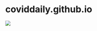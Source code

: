 ﻿# coviddaily.github.io
 <html>
 <head>
 <title></title>
  <body>
   <a href = "https://meepoohvp.github.io/coviddaily.github.io/covid_daily.html"><img src = "https://cdn-icons-png.flaticon.com/512/2785/2785819.png"></a>
  </body>
 </head>
</html>
 
